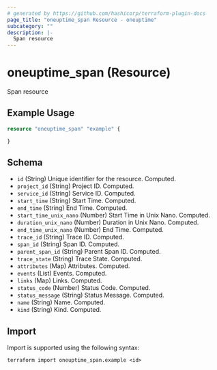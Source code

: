 ```yaml
---
# generated by https://github.com/hashicorp/terraform-plugin-docs
page_title: "oneuptime_span Resource - oneuptime"
subcategory: ""
description: |-
  Span resource
---
```


# oneuptime_span (Resource)

Span resource

## Example Usage

```terraform
resource "oneuptime_span" "example" {

}
```

## Schema

- `id` (String) Unique identifier for the resource. Computed.
- `project_id` (String) Project ID. Computed.
- `service_id` (String) Service ID. Computed.
- `start_time` (String) Start Time. Computed.
- `end_time` (String) End Time. Computed.
- `start_time_unix_nano` (Number) Start Time in Unix Nano. Computed.
- `duration_unix_nano` (Number) Duration in Unix Nano. Computed.
- `end_time_unix_nano` (Number) End Time. Computed.
- `trace_id` (String) Trace ID. Computed.
- `span_id` (String) Span ID. Computed.
- `parent_span_id` (String) Parent Span ID. Computed.
- `trace_state` (String) Trace State. Computed.
- `attributes` (Map) Attributes. Computed.
- `events` (List) Events. Computed.
- `links` (Map) Links. Computed.
- `status_code` (Number) Status Code. Computed.
- `status_message` (String) Status Message. Computed.
- `name` (String) Name. Computed.
- `kind` (String) Kind. Computed.

## Import

Import is supported using the following syntax:

```shell
terraform import oneuptime_span.example <id>
```
